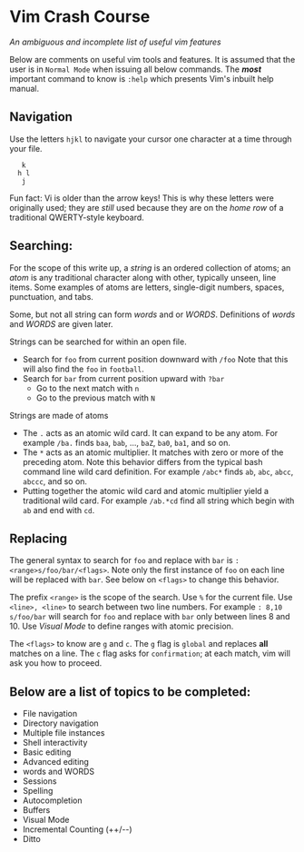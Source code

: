 # Vim Crash Course 
_An ambiguous and incomplete list of useful vim features_

Below are comments on useful vim tools and features.
It is assumed that the user is in `Normal Mode` when 
issuing all below commands.
The ___most___ important command to know is `:help`
which presents Vim's inbuilt help manual.

## Navigation
Use the letters `hjkl` to navigate your cursor one character at a time
through your file.
```
   k
  h l
   j
```
Fun fact: Vi is older than the arrow keys!
This is why these letters were originally used;
they are _still_ used because they are on the _home row_ of 
a traditional QWERTY-style keyboard.

## Searching:
For the scope of this write up, a _string_ is an 
ordered collection of atoms;
an _atom_ is any traditional character along with other, typically unseen, 
line items. 
Some examples of atoms are letters, single-digit numbers, 
spaces, punctuation, and tabs.

Some, but not all string can form _words_ and or _WORDS_.
Definitions of _words_ and _WORDS_ are given later.

Strings can be searched for within an open file.
- Search for `foo` from current position downward with `/foo`
  Note that this will also find the `foo` in `football`.
- Search for `bar` from current position upward with `?bar`
  + Go to the next match with `n`
  + Go to the previous match with `N`

Strings are made of atoms
- The `.` acts as an atomic wild card. 
  It can expand to be any atom.
  For example `/ba.` finds `baa`, `bab`, ..., `baZ`, `ba0`, `ba1`, and so on.
- The `*` acts as an atomic multiplier. 
  It matches with zero or more of the preceding atom.
  Note this behavior differs from the typical bash command line wild card definition.
  For example `/abc*` finds `ab`, `abc`, `abcc`, `abccc`, and so on. 
- Putting together the atomic wild card and atomic multiplier yield a traditional wild card.
  For example `/ab.*cd` find all string which begin with `ab` and end with `cd`.

## Replacing
The general syntax to search for `foo` and replace with `bar` is
`:<range>s/foo/bar/<flags>`.
Note only the first instance of `foo` on each line will be replaced with `bar`.
See below on `<flags>` to change this behavior.

The prefix `<range>` is the scope of the search. 
Use `%` for the current file.
Use `<line>, <line>` to search between two line numbers.
For example `: 8,10 s/foo/bar` will search for `foo`
and replace with `bar` only between lines 8 and 10.
Use _Visual Mode_ to define ranges with atomic precision.

The `<flags>` to know are `g` and `c`.
The `g` flag is `global` and replaces __all__ matches on a line.
The `c` flag asks for `confirmation`; 
at each match, vim will ask you how to proceed.




## Below are a list of topics to be completed:
 - File navigation
 - Directory navigation 
 - Multiple file instances
 - Shell interactivity
 - Basic editing
 - Advanced editing
 - words and WORDS
 - Sessions
 - Spelling
 - Autocompletion
 - Buffers
 - Visual Mode
 - Incremental Counting (++/--)
 - Ditto
